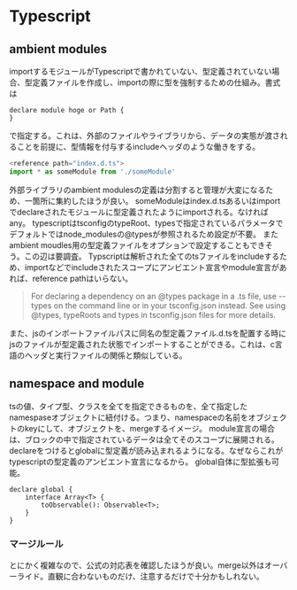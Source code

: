 # Typescript

## ambient modules

importするモジュールがTypescriptで書かれていない、型定義されていない場合、型定義ファイルを作成し、importの際に型を強制するための仕組み。書式は

```
declare module hoge or Path {
}
```
<reference path ="*.d.ts">で指定する。これは、外部のファイルやライブラリから、データの実態が渡されることを前提に、型情報を付与するincludeヘッダのような働きをする。

```ts
<reference path="index.d.ts">
import * as someModule from './someModule'
```
外部ライブラリのambient modulesの定義は分割すると管理が大変になるため、一箇所に集約したほうが良い。
someModuleはindex.d.tsあるいはimportでdeclareされたモジュールに型定義されたようにimportされる。なければany。
typescriptはtsconfigのtypeRoot、typesで指定されているパラメータでデフォルトではnode_modulesの@typesが参照されるため設定が不要。
またambient moudles用の型定義ファイルをオプションで設定することもできそう。この辺は要調査。
Typscriptは解析された全てのtsファイルをincludeするため、importなどでincludeされたスコープにアンビエント宣言やmodule宣言があれば、reference pathはいらない。

> For declaring a dependency on an @types package in a .ts file, use --types on the command line or in your tsconfig.json instead. See using @types, typeRoots and types in tsconfig.json files for more details.

また、jsのインポートファイルパスに同名の型定義ファイル.d.tsを配置する時にjsのファイルが型定義された状態でインポートすることができる。これは、c言語のヘッダと実行ファイルの関係と類似している。

## namespace and module

tsの値、タイプ型、クラスを全てを指定できるものを、全て指定したnamespaseオブジェクトに紐付ける。つまり、namespaceの名前をオブジェクトのkeyにして、オブジェクトを、mergeするイメージ。
module宣言の場合は、ブロックの中で指定されているデータは全てそのスコープに展開される。declareをつけるとglobalに型定義が読み込まれるようになる。なぜならこれがtypescriptの型定義のアンビエント宣言になるから。
global自体に型拡張も可能。
```
declare global {
    interface Array<T> {
        toObservable(): Observable<T>;
    }
}
```

### マージルール
とにかく複雑なので、公式の対応表を確認したほうが良い。merge以外はオーバーライド。直観に合わないものだけ、注意するだけで十分かもしれない。


